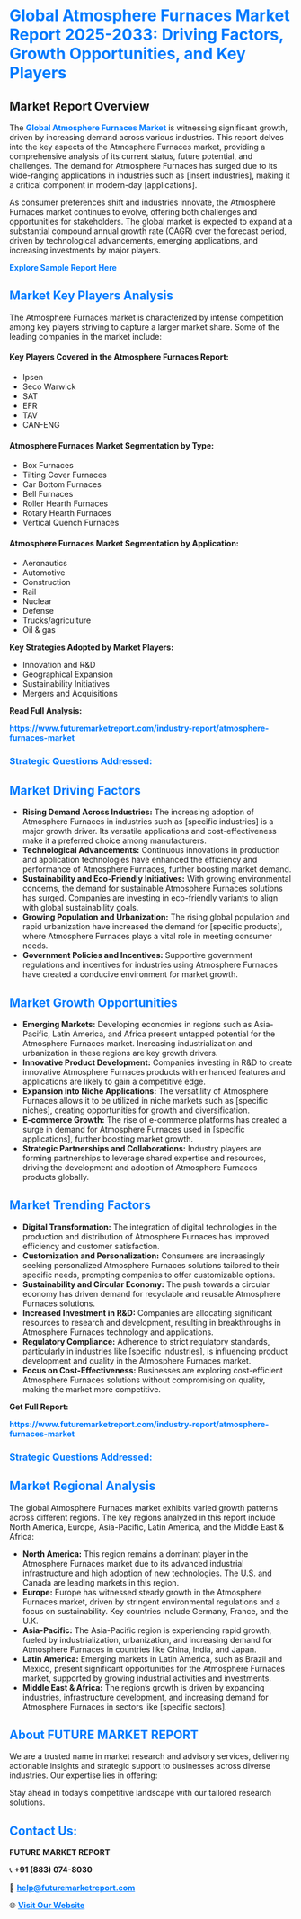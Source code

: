 <h1 style="color: #007BFF;">Global Atmosphere Furnaces Market Report 2025-2033: Driving Factors, Growth Opportunities, and Key Players</h1>

<section id="overview">
<h2>Market Report Overview</h2>
<p>The <a href="https://www.futuremarketreport.com/industry-report/atmosphere-furnaces-market" style="color: #007BFF; text-decoration: none;"><strong>Global Atmosphere Furnaces Market</strong></a> is witnessing significant growth, driven by increasing demand across various industries. This report delves into the key aspects of the Atmosphere Furnaces market, providing a comprehensive analysis of its current status, future potential, and challenges. The demand for Atmosphere Furnaces has surged due to its wide-ranging applications in industries such as [insert industries], making it a critical component in modern-day [applications].</p>
<p>As consumer preferences shift and industries innovate, the Atmosphere Furnaces market continues to evolve, offering both challenges and opportunities for stakeholders. The global market is expected to expand at a substantial compound annual growth rate (CAGR) over the forecast period, driven by technological advancements, emerging applications, and increasing investments by major players.</p>
</section>

<section id="overview">
<p><a href="https://www.futuremarketreport.com/request-sample/reportId=88112" style="color: #007BFF; text-decoration: none;"><strong>Explore Sample Report Here</strong></a></p>
</section>

<section id="key-players">
<h2 style="color: #007BFF;">Market Key Players Analysis</h2>
<p>The Atmosphere Furnaces market is characterized by intense competition among key players striving to capture a larger market share. Some of the leading companies in the market include:</p>
<h4>Key Players Covered in the Atmosphere Furnaces Report:</h4>
<ul><li>Ipsen</li><li>Seco Warwick</li><li>SAT</li><li>EFR</li><li>TAV</li><li>CAN-ENG</li></ul>
<h4>Atmosphere Furnaces Market Segmentation by Type:</h4>
<ul><li>Box Furnaces</li><li>Tilting Cover Furnaces</li><li>Car Bottom Furnaces</li><li>Bell Furnaces</li><li>Roller Hearth Furnaces</li><li>Rotary Hearth Furnaces</li><li>Vertical Quench Furnaces</li></ul>

<h4>Atmosphere Furnaces Market Segmentation by Application:</h4>
<ul><li>Aeronautics</li><li>Automotive</li><li>Construction</li><li>Rail</li><li>Nuclear</li><li>Defense</li><li>Trucks/agriculture</li><li>Oil &amp; gas</li></ul>
<p><strong>Key Strategies Adopted by Market Players:</strong></p>
<ul>
<li>Innovation and R&D</li>
<li>Geographical Expansion</li>
<li>Sustainability Initiatives</li>
<li>Mergers and Acquisitions</li>
</ul>
</section>

<section>
<p><strong>Read Full Analysis: </strong></p><a href="https://www.futuremarketreport.com/industry-report/atmosphere-furnaces-market" style="color: #007BFF; text-decoration: none;"><strong>https://www.futuremarketreport.com/industry-report/atmosphere-furnaces-market</strong></a>
<h3 style="color: #007BFF;">Strategic Questions Addressed:</h3>
</section>

<section id="driving-factors">
<h2 style="color: #007BFF;">Market Driving Factors</h2>
<ul>
<li><strong>Rising Demand Across Industries:</strong> The increasing adoption of Atmosphere Furnaces in industries such as [specific industries] is a major growth driver. Its versatile applications and cost-effectiveness make it a preferred choice among manufacturers.</li>
<li><strong>Technological Advancements:</strong> Continuous innovations in production and application technologies have enhanced the efficiency and performance of Atmosphere Furnaces, further boosting market demand.</li>
<li><strong>Sustainability and Eco-Friendly Initiatives:</strong> With growing environmental concerns, the demand for sustainable Atmosphere Furnaces solutions has surged. Companies are investing in eco-friendly variants to align with global sustainability goals.</li>
<li><strong>Growing Population and Urbanization:</strong> The rising global population and rapid urbanization have increased the demand for [specific products], where Atmosphere Furnaces plays a vital role in meeting consumer needs.</li>
<li><strong>Government Policies and Incentives:</strong> Supportive government regulations and incentives for industries using Atmosphere Furnaces have created a conducive environment for market growth.</li>
</ul>
</section>

<section id="growth-opportunities">
<h2 style="color: #007BFF;">Market Growth Opportunities</h2>
<ul>
<li><strong>Emerging Markets:</strong> Developing economies in regions such as Asia-Pacific, Latin America, and Africa present untapped potential for the Atmosphere Furnaces market. Increasing industrialization and urbanization in these regions are key growth drivers.</li>
<li><strong>Innovative Product Development:</strong> Companies investing in R&D to create innovative Atmosphere Furnaces products with enhanced features and applications are likely to gain a competitive edge.</li>
<li><strong>Expansion into Niche Applications:</strong> The versatility of Atmosphere Furnaces allows it to be utilized in niche markets such as [specific niches], creating opportunities for growth and diversification.</li>
<li><strong>E-commerce Growth:</strong> The rise of e-commerce platforms has created a surge in demand for Atmosphere Furnaces used in [specific applications], further boosting market growth.</li>
<li><strong>Strategic Partnerships and Collaborations:</strong> Industry players are forming partnerships to leverage shared expertise and resources, driving the development and adoption of Atmosphere Furnaces products globally.</li>
</ul>
</section>

<section id="trending-factors">
<h2 style="color: #007BFF;">Market Trending Factors</h2>
<ul>
<li><strong>Digital Transformation:</strong> The integration of digital technologies in the production and distribution of Atmosphere Furnaces has improved efficiency and customer satisfaction.</li>
<li><strong>Customization and Personalization:</strong> Consumers are increasingly seeking personalized Atmosphere Furnaces solutions tailored to their specific needs, prompting companies to offer customizable options.</li>
<li><strong>Sustainability and Circular Economy:</strong> The push towards a circular economy has driven demand for recyclable and reusable Atmosphere Furnaces solutions.</li>
<li><strong>Increased Investment in R&D:</strong> Companies are allocating significant resources to research and development, resulting in breakthroughs in Atmosphere Furnaces technology and applications.</li>
<li><strong>Regulatory Compliance:</strong> Adherence to strict regulatory standards, particularly in industries like [specific industries], is influencing product development and quality in the Atmosphere Furnaces market.</li>
<li><strong>Focus on Cost-Effectiveness:</strong> Businesses are exploring cost-efficient Atmosphere Furnaces solutions without compromising on quality, making the market more competitive.</li>
</ul>
</section>

<section>
<p><strong>Get Full Report: </strong></p><a href="https://www.futuremarketreport.com/industry-report/atmosphere-furnaces-market" style="color: #007BFF; text-decoration: none;"><strong>https://www.futuremarketreport.com/industry-report/atmosphere-furnaces-market</strong></a>
<h3 style="color: #007BFF;">Strategic Questions Addressed:</h3>
</section>


<section id="regional-analysis">
<h2 style="color: #007BFF;">Market Regional Analysis</h2>
<p>The global Atmosphere Furnaces market exhibits varied growth patterns across different regions. The key regions analyzed in this report include North America, Europe, Asia-Pacific, Latin America, and the Middle East & Africa:</p>
<ul>
<li><strong>North America:</strong> This region remains a dominant player in the Atmosphere Furnaces market due to its advanced industrial infrastructure and high adoption of new technologies. The U.S. and Canada are leading markets in this region.</li>
<li><strong>Europe:</strong> Europe has witnessed steady growth in the Atmosphere Furnaces market, driven by stringent environmental regulations and a focus on sustainability. Key countries include Germany, France, and the U.K.</li>
<li><strong>Asia-Pacific:</strong> The Asia-Pacific region is experiencing rapid growth, fueled by industrialization, urbanization, and increasing demand for Atmosphere Furnaces in countries like China, India, and Japan.</li>
<li><strong>Latin America:</strong> Emerging markets in Latin America, such as Brazil and Mexico, present significant opportunities for the Atmosphere Furnaces market, supported by growing industrial activities and investments.</li>
<li><strong>Middle East & Africa:</strong> The region’s growth is driven by expanding industries, infrastructure development, and increasing demand for Atmosphere Furnaces in sectors like [specific sectors].</li>
</ul>
</section>

<footer>
<h2 style="color: #007BFF;">About FUTURE MARKET REPORT</h2>
<p>We are a trusted name in market research and advisory services, delivering actionable insights and strategic support to businesses across diverse industries. Our expertise lies in offering:</p>

<p>Stay ahead in today’s competitive landscape with our tailored research solutions.</p>

<h2 style="color: #007BFF;">Contact Us:</h2>
<p><strong>FUTURE MARKET REPORT</strong></p>
<p>📞 <strong>+91 (883) 074-8030</strong></p>
<p>📧 <strong><a href="mailto:help@futuremarketreport.com" style="color: #007BFF;">help@futuremarketreport.com</a></strong></p>
<p>🌐 <strong><a href="https://www.futuremarketreport.com/" style="color: #007BFF;">Visit Our Website</a></strong></p>
</footer>